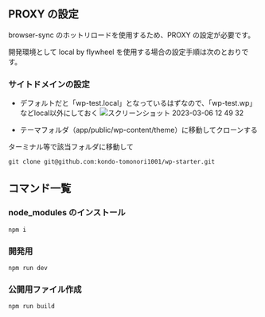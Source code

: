 ## PROXY の設定

browser-sync のホットリロードを使用するため、PROXY の設定が必要です。

開発環境として local by flywheel を使用する場合の設定手順は次のとおりです。

### サイトドメインの設定
- デフォルトだと「wp-test.local」となっているはずなので、「wp-test.wp」などlocal以外にしておく
![スクリーンショット 2023-03-06 12 49 32](https://user-images.githubusercontent.com/59102541/223015860-a1a3d90e-8a15-4688-b4ae-31188605624b.png)

- テーマフォルダ（app/public/wp-content/theme）に移動してクローンする

ターミナル等で該当フォルダに移動して
```
git clone git@github.com:kondo-tomonori1001/wp-starter.git
```

## コマンド一覧

### node_modules のインストール

```
npm i
```

### 開発用

```
npm run dev
```

### 公開用ファイル作成

```
npm run build
```
